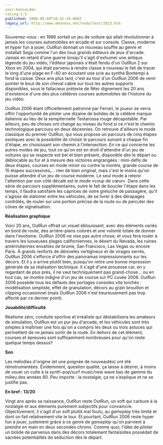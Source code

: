 ```yaml
---
user:Kenseiden
rating:3.5
published: 2008-08-09T10:32:19.000Z
legacy_url: http://www.emunova.net/veda/test/2823.htm
---
```

Souvenez-vous : en 1986 sortait un jeu de voiture qui allait révolutionner à jamais les courses automobiles en arcade et sur console. Classe, moderne et hyper fun à jouer, OutRun donnait un nouveau souffle au genre et installait Sega comme l'un des tous grands éditeurs de jeux d'arcade. Jamais en retard d'une guerre lorsqu'il s'agit d'exhumer une antique légende du jeu vidéo, l'éditeur japonais s'était fendu d'un OutRun 2 sur Xbox en 2004, qui était parvenu à rendre classe à nouveau le fait de tracer le long d'une plage en F-40 en écoutant une scie au synthé Bontempi à fond la caisse. Deux ans plus tard, c'est au tour d'un OutRun 2006 de venir pointer le bout de son cheval cabré sur tous les autres supports disponibles, sous le fallacieux prétexte de fêter dignement les 20 ans d'existence d'une des plus célèbres courses automobiles de l'histoire du jeu vidéo.  

  

OutRun 2006 étant officiellement patronné par Ferrari, le joueur se verra offrir l'opportunité de piloter une dizaine de bolides de la célèbre marque italienne au lieu de la sempiternelle Testarossa rouge décapotable. Par ailleurs, peu de choses ont changé au niveau du fond si ce n'est le chemin technologique parcouru en deux décennies. On retrouve d'ailleurs le mode classique du premier OutRun, qui vous propose un parcours de cinq étapes exotiques avec la possibilité de choisir le parcours suivant à chaque fin d'étape, en choisissant son chemin à l'intersection. En ce qui concerne les autres modes de jeu, tout ce qu'on est en droit d'attendre d'un jeu de voitures qui se respecte est bel et bien présent, disponible dès le départ ou déblocable au fur et à mesure des victoires engrangées : mini-défis de deux étapes, courses en mode miroir ou contre la montre, grande course de 15 étapes successives,... rien de bien original, mais c'est le moins qu'on puisse attendre d'un jeu de course moderne. Le seul mode à retenir l'attention par son côté décalé est le mode «coup de cœur». Dans cette série de parcours supplémentaires, outre le fait de boucler l'étape dans les temps, il faudra satisfaire les caprices de votre greluche de passagère, qu'il s'agisse de slalomer entre les véhicules, de se livrer à des dérapages contrôlés, de rouler sur une portion précise de la route ou de percuter des cônes de signalisation.  

  

**Réalisation graphique**   

Voici 20 ans, OutRun offrait un visuel éblouissant, avec des éléments variés en bord de route, des arrière-plans colorés et une volonté totale de donner dans l'exotisme. OutRun 2006 ne vise pas autre chose, et vous fera rouler à travers les luxueuses plages californiennes, le désert du Nevada, les ruines amérindiennes envahies de brume, San Francisco, Las Vegas ou encore Paris. À grands renforts de dénivelés vertigineux et de virages serrés, OutRun 2006 s'efforce d'offrir des panoramas impressionnants sur les décors. Et il y a arrive plutôt bien, puisqu'on retire une bonne impression générale de sa réalisation technique. Il s'agit d'une prouesse car, en y regardant de plus près, il ne vaut techniquement pas grand-chose... ou en tout cas, se montre indigne d'un jeu de course sur PC cuvée 2006\. OutRun 2006 possède tous les défauts des portages consoles vite torchés : modélisation simpliste, effet de granulation, décors au grain brouillon et clipping occasionnel (mais OutRun 2006 n'est heureusement pas trop affecté par ce dernier point).  

  

**Jouabilité/difficulté**   

Réalisme zéro, conduite sportive et irréaliste qui déstabilisera les amateurs de simulation, OutRun est un pur jeu d'arcade, et les véhicules sont très simples à maîtriser une fois qu'on a compris les deux ou trois astuces qui permettent de ne jamais sortir de la route. En dehors de cet élément, courses et épreuves sont suffisamment nombreuses pour qu'on reste quelque temps dessus?  

  

**Son**  

Les mélodies d'origine (et une poignée de nouveautés) ont été réinstrumentées. Évidemment, question qualité, ça laisse à désirer, à moins de vouer un culte à la synth-pop/surf music/new wave bas de gamme du milieu des années 80\. Peu importe : la nostalgie, ça ne s'explique et ne se justifie pas.  

  

**En bref : 13/20**   

Vingt ans après sa naissance, OutRun reste OutRun, un soft qui carbure à la nostalgie et aux éléments purement subjectifs pour convaincre. Objectivement, il s'agit d'un soft plutôt mal foutu, au _gameplay_ très limité et dont on fait relativement vite le tour. Et pourtant, OutRun 2006 reste hyper fun à jouer, justement grâce à ce genre de _gameplay_ qu'on parvient à prendre en main en deux secondes chrono. Comme quoi, l'idée de piloter un bolide de parvenus dans des décors totalement fantaisistes possédait de sacrées potentialités de séduction dès le départ.